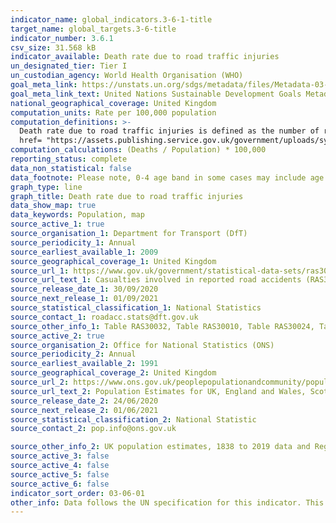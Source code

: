 ```yaml
---
indicator_name: global_indicators.3-6-1-title
target_name: global_targets.3-6-title
indicator_number: 3.6.1
csv_size: 31.568 kB
indicator_available: Death rate due to road traffic injuries
un_designated_tier: Tier I
un_custodian_agency: World Health Organisation (WHO)
goal_meta_link: https://unstats.un.org/sdgs/metadata/files/Metadata-03-06-01.pdf
goal_meta_link_text: United Nations Sustainable Development Goals Metadata (PDF 213 KB)
national_geographical_coverage: United Kingdom
computation_units: Rate per 100,000 population
computation_definitions: >-
  Death rate due to road traffic injuries is defined as the number of road traffic fatal injury deaths per 100,000 population.  For more information on Reported Road Casualities in Great Britain (RRCGB) please see <a
  href= "https://assets.publishing.service.gov.uk/government/uploads/system/uploads/attachment_data/file/743853/reported-road-casualties-gb-notes-definitions.pdf">guidance notes</a>
computation_calculations: (Deaths / Population) * 100,000
reporting_status: complete
data_non_statistical: false
data_footnote: Please note, 0-4 age band in some cases may include age 0 which was coded where the age of the casualty was not reported.
graph_type: line
graph_title: Death rate due to road traffic injuries
data_show_map: true
data_keywords: Population, map
source_active_1: true
source_organisation_1: Department for Transport (DfT)
source_periodicity_1: Annual
source_earliest_available_1: 2009
source_geographical_coverage_1: United Kingdom
source_url_1: https://www.gov.uk/government/statistical-data-sets/ras30-reported-casualties-in-road-accidents.
source_url_text_1: Casualties involved in reported road accidents (RAS30)
source_release_date_1: 30/09/2020
source_next_release_1: 01/09/2021
source_statistical_classification_1: National Statistics
source_contact_1: roadacc.stats@dft.gov.uk
source_other_info_1: Table RAS30032, Table RAS30010, Table RAS30024, Table  RAS30035
source_active_2: true
source_organisation_2: Office for National Statistics (ONS)
source_periodicity_2: Annual
source_earliest_available_2: 1991
source_geographical_coverage_2: United Kingdom
source_url_2: https://www.ons.gov.uk/peoplepopulationandcommunity/populationandmigration/populationestimates/datasets/populationestimatesforukenglandandwalesscotlandandnorthernireland
source_url_text_2: Population Estimates for UK, England and Wales, Scotland and Northern Ireland
source_release_date_2: 24/06/2020
source_next_release_2: 01/06/2021
source_statistical_classification_2: National Statistic
source_contact_2: pop.info@ons.gov.uk 

source_other_info_2: UK population estimates, 1838 to 2019 data and Regional population estimates for England and Wales, 1971 to 2019 data which can be found under the mid-2001 to mid-2019 detailed time series section, under ‘Supporting files you may find useful’.
source_active_3: false
source_active_4: false
source_active_5: false
source_active_6: false
indicator_sort_order: 03-06-01
other_info: Data follows the UN specification for this indicator. This indicator has been identified in collaboration with topic experts.
---
```

